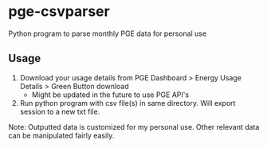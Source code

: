 # pge-csvparser
Python program to parse monthly PGE data for personal use

## Usage
1. Download your usage details from PGE Dashboard > Energy Usage Details > Green Button download
   * Might be updated in the future to use PGE API's
2. Run python program with csv file(s) in same directory. Will export session to a new txt file.

Note: Outputted data is customized for my personal use. Other relevant data can be manipulated fairly easily.
